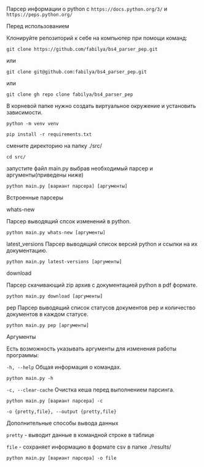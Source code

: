 Парсер информации о python с `https://docs.python.org/3/` и `https://peps.python.org/`

Перед использованием

Клонируйте репозиторий к себе на компьютер при помощи команд:

```git clone https://github.com/fabilya/bs4_parser_pep.git```

или

```git clone git@github.com:fabilya/bs4_parser_pep.git```

или

```git clone gh repo clone fabilya/bs4_parser_pep```

В корневой папке нужно создать виртуальное окружение и установить зависимости.

```python -m venv venv```

```pip install -r requirements.txt```

смените директорию на папку ./src/

``cd src/``

запустите файл main.py выбрав необходимый парсер и аргументы(приведены ниже)

`python main.py [вариант парсера] [аргументы]`

Встроенные парсеры

whats-new

Парсер выводящий спсок изменений в python.

`python main.py whats-new [аргументы]`

latest_versions Парсер выводящий список версий python и ссылки на их документацию.

`python main.py latest-versions [аргументы]`

download

Парсер скачивающий zip архив с документацией python в pdf формате.

`python main.py download [аргументы]`

pep Парсер выводящий список статусов документов pep и количество документов в каждом статусе.

`python main.py pep [аргументы]`

Аргументы

Есть возможность указывать аргументы для изменения работы программы:

`-h, --help` Общая информация о командах.

`python main.py -h`

`-c, --clear-cache` Очистка кеша перед выполнением парсинга.

`python main.py [вариант парсера] -c`

`-o {pretty,file}, --output {pretty,file}`

Дополнительные способы вывода данных

`pretty` - выводит данные в командной строке в таблице

`file` - сохраняет информацию в формате csv в папке ./results/

`python main.py [вариант парсера] -o file`

